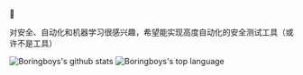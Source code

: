 :eyes:

对安全、自动化和机器学习很感兴趣，希望能实现高度自动化的安全测试工具（或许不是工具）

![Boringboys's github stats](https://github-readme-stats.vercel.app/api?username=boringboys&show_icons=true&include_all_commits=true&theme=buefy&hide_border=true)
![Boringboys's top language](https://github-readme-stats.vercel.app/api/top-langs/?username=anuraghazra&layout=compact&theme=buefy&hide_border=true)
